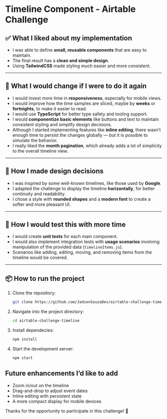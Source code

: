 # Timeline Component - Airtable Challenge

## ✅ What I liked about my implementation

- I was able to define **small, reusable components** that are easy to maintain.
- The final result has a **clean and simple design**.
- Using **TailwindCSS** made styling much easier and more consistent.

---

## 🔄 What I would change if I were to do it again

- I would invest more time in **responsiveness**, especially for mobile views.
- I would improve how the time samples are sliced, maybe by **weeks** or **fortnights**, to make it easier to read.
- I would use **TypeScript** for better type safety and tooling support.
- I would **componentize basic elements** like buttons and text to maintain consistent styling and simplify design decisions.
- Although I started implementing features like **inline editing**, there wasn’t enough time to persist the changes globally — but it is possible to simulate the behavior.
- I really liked the **month pagination**, which already adds a lot of simplicity to the overall timeline view.

---

## 🎨 How I made design decisions

- I was inspired by some well-known timelines, like those used by **Google**.
- I adapted the challenge to display the timeline **horizontally**, for better continuity and readability.
- I chose a style with **rounded shapes** and a **modern font** to create a softer and more pleasant UI.

---

## 🧪 How I would test this with more time

- I would create **unit tests** for each main component.
- I would also implement integration tests with **usage scenarios** involving manipulation of the provided data (`timelineItems.js`).
- Scenarios like adding, editing, moving, and removing items from the timeline would be covered.

---

## 📦 How to run the project

1. Clone the repository:
   ```bash
   git clone https://github.com/JadsonSouzaDev/airtable-challenge-timeline.git
   ```

2. Navigate into the project directory:
    ```bash
    cd airtable-challenge-timeline
    ````

3. Install dependecies:
    ```bash
    npm install
    ```

4. Start the development server:
    ```bash
    npm start
    ```

## Future enhancements I’d like to add
- Zoom in/out on the timeline
- Drag-and-drop to adjust event dates
- Inline editing with persistent state
- A more compact display for mobile devices

Thanks for the opportunity to participate in this challenge! 🚀
